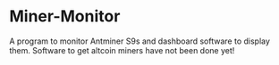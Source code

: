 # Miner-Monitor
A program to monitor Antminer S9s and dashboard software to display them. Software to get altcoin miners have not been done yet! 
